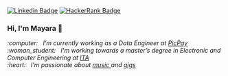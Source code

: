 [![Linkedin Badge](https://img.shields.io/badge/-mayaramorais-blue?style=flat-square&logo=Linkedin&logoColor=white&link=https://www.linkedin.com/in/mayara-morais-59250665/)](https://www.linkedin.com/in/mayara-morais-59250665/)
[![HackerRank Badge](https://img.shields.io/badge/-mayaramorais-green?style=flat-square&logo=Hackerrank&logoColor=white&link=https://www.hackerrank.com/mayaramorais/)](https://www.hackerrank.com/mayaramorais/)


### Hi, I'm Mayara 👋

<p><em>
       :computer:&nbsp;&nbsp;&nbsp;I’m currently working as a Data Engineer at <a href="https://picpay.com/site"> PicPay </a> <br/>
       :woman_student:&nbsp;&nbsp;&nbsp;I'm working towards a master’s degree in Electronic and Computer Engineering at <a href="http://www.ita.br/"> ITA </a> <br/>
       :heart:&nbsp;&nbsp;&nbsp;I'm passionate about <a href="https://www.last.fm/pt/user/mayaravaleria"> music </a> and <a href="https://www.setlist.fm/user/mayaramorais"> gigs </a>
<em/><p/>
